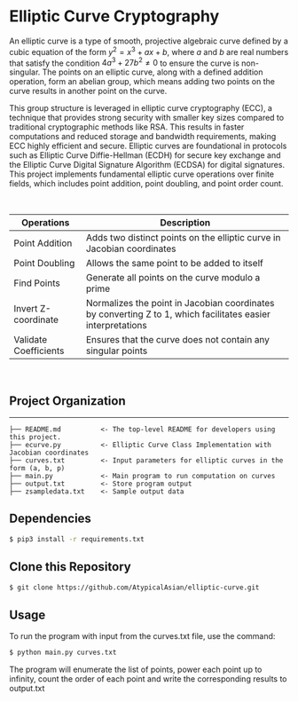 # Elliptic Curve Cryptography

An elliptic curve is a type of smooth, projective algebraic curve defined by a cubic equation of the form $y^2 = x^3 + ax + b$, where $a$ and $b$ are real numbers that satisfy the condition $4a^3 + 27b^2 \neq 0$ to ensure 
the curve is non-singular. The points on an elliptic curve, along with a defined addition operation, form an abelian group, 
which means adding two points on the curve results in another point on the curve. 

This group structure is leveraged in elliptic curve cryptography (ECC), a technique that provides strong security with smaller key sizes compared to 
traditional cryptographic methods like RSA. This results in faster computations and reduced storage and bandwidth requirements, making ECC highly efficient and secure. Elliptic curves are foundational in protocols such as 
Elliptic Curve Diffie-Hellman (ECDH) for secure key exchange and the Elliptic Curve Digital Signature Algorithm (ECDSA) for digital signatures. This project implements fundamental elliptic curve 
operations over finite fields, which includes point addition, point doubling, and point order count.

<br/>

| Operations | Description |
| --- | --- |
| Point Addition | Adds two distinct points on the elliptic curve in Jacobian coordinates |
| Point Doubling | Allows the same point to be added to itself |
| Find Points | Generate all points on the curve modulo a prime |
| Invert Z-coordinate | Normalizes the point in Jacobian coordinates by converting Z to 1, which facilitates easier interpretations |
| Validate Coefficients | Ensures that the curve does not contain any singular points |

<br/>

## Project Organization
---

    ├── README.md          <- The top-level README for developers using this project.
    ├── ecurve.py          <- Elliptic Curve Class Implementation with Jacobian coordinates
    ├── curves.txt         <- Input parameters for elliptic curves in the form (a, b, p)
    ├── main.py            <- Main program to run computation on curves
    ├── output.txt         <- Store program output
    ├── zsampledata.txt    <- Sample output data

## Dependencies

```bash
$ pip3 install -r requirements.txt
```

## Clone this Repository

```bash
$ git clone https://github.com/AtypicalAsian/elliptic-curve.git
```

## Usage
To run the program with input from the curves.txt file, use the command:
```bash
$ python main.py curves.txt
```
The program will enumerate the list of points, power each point up to infinity, count the order of each point and write the corresponding results to output.txt
